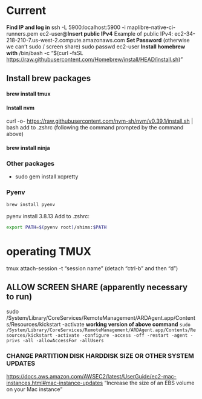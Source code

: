 # Current

**Find IP and log in**
ssh -L 5900:localhost:5900 -i maplibre-native-ci-runners.pem ec2-user@**Insert public IPv4**
Example of public IPv4: ec2-34-218-210-7.us-west-2.compute.amazonaws.com
**Set Password** (otherwise we can’t sudo / screen share)
sudo passwd ec2-user
**Install homebrew with**
/bin/bash -c “$(curl -fsSL https://raw.githubusercontent.com/Homebrew/install/HEAD/install.sh)”
## **Install brew packages**
#### brew install tmux
#### Install nvm
curl -o- https://raw.githubusercontent.com/nvm-sh/nvm/v0.39.1/install.sh | bash
add to .zshrc (following the command prompted by the command above)
#### brew install ninja
### Other packages
* sudo gem install xcpretty
### Pyenv
```bash
brew install pyenv
```
pyenv install 3.8.13
Add to .zshrc:
```bash
export PATH=$(pyenv root)/shims:$PATH
```
# operating TMUX
tmux attach-session -t “session name”
(detach “ctrl-b” and then “d”)
## **ALLOW SCREEN SHARE**  (apparently necessary to run)
sudo /System/Library/CoreServices/RemoteManagement/ARDAgent.app/Contents/Resources/kickstart -activate
**working version of above command**
`sudo /System/Library/CoreServices/RemoteManagement/ARDAgent.app/Contents/Resources/kickstart -activate -configure -access -off -restart -agent -privs -all -allowAccessFor -allUsers`
### CHANGE PARTITION DISK HARDDISK SIZE OR OTHER SYSTEM UPDATES
https://docs.aws.amazon.com/AWSEC2/latest/UserGuide/ec2-mac-instances.html#mac-instance-updates
“Increase the size of an EBS volume on your Mac instance”
